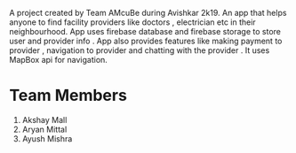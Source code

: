 A project created by Team AMcuBe during Avishkar 2k19. An app that helps anyone to find facility providers like doctors , electrician etc in their neighbourhood. App uses firebase database and firebase storage to store user and provider info . App also provides features like making payment to provider , navigation to provider and chatting with the provider . It uses MapBox api for navigation.

# Team Members
1. Akshay Mall
2. Aryan Mittal
3. Ayush Mishra
